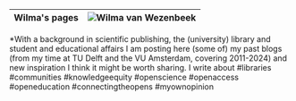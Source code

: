 
| Wilma's pages  | <img src="https://github.com/wvanwezenbeek/github.io/blob/1bf25246f28c3b95ddc6b3f422b18b17354ce069/_posts/images/picturewilmakb.jpg" alt="Wilma van Wezenbeek" />|
| --- | --- |

*With a background in scientific publishing, the (university) library and student and educational affairs I am posting here (some of) my past blogs (from my time at TU Delft and the VU Amsterdam, covering 2011-2024) and new inspiration I think it might be worth sharing. I write about #libraries #communities #knowledgeequity #openscience #openaccess #openeducation #connectingtheopens #myownopinion
